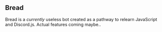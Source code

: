 ## Bread

Bread is a *currently* useless bot created as a pathway to relearn JavaScript and Discord.js. Actual features coming maybe..